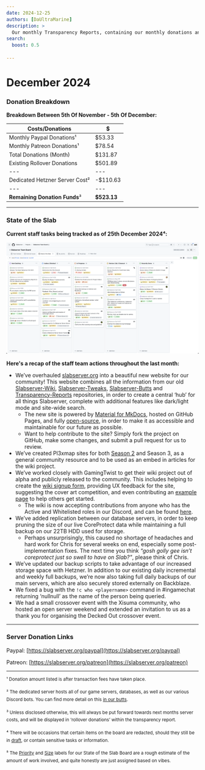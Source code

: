 ```yaml
---
date: 2024-12-25
authors: [DaUltraMarine]
description: >
  Our monthly Transparency Reports, containing our monthly donations and summarising the progress our staff team has made recently.
search:
  boost: 0.5

---
```


# December 2024

### Donation Breakdown
**Breakdown Between 5th Of November - 5th Of December:**

<!-- more -->

Costs/Donations |      $
---|---
Monthly Paypal Donations¹| $53.33
Monthly Patreon Donations¹| $78.54
Total Donations (Month)| $131.87
Existing Rollover Donations| $501.89
---|---
Dedicated Hetzner Server Cost² | -$110.63
---|---
**Remaining Donation Funds**³   |  **$523.13**

---

### State of the Slab

**Current staff tasks being tracked as of 25th December 2024⁴:**

![State of the Slab December 2024](./../../../assets/images/kanban/2024/December.png "State of the Slab December 2024")

**Here's a recap of the staff team actions throughout the last month:**

- We’ve overhauled [slabserver.org](https://slabserver.org) into a beautiful new website for our community! This website combines all the information from our old [Slabserver-Wiki](https://github.com/Slabserver/Slabserver-Wiki/wiki), [Slabserver-Tweaks](https://github.com/Slabserver/Slabserver-Tweaks/wiki), [Slabserver-Butts](https://github.com/Slabserver/Slabserver-Butts/wiki) and [Transparency-Reports](https://github.com/Slabserver/Transparency-Reports/wiki) repositories, in order to create a central ‘hub’ for all things Slabserver, complete with additional features like dark/light mode and site-wide search.
    - The new site is powered by [Material for MkDocs](https://squidfunk.github.io/mkdocs-material/), hosted on GitHub Pages, and fully [open-source](https://github.com/Slabserver/slabserver.github.io/), in order to make it as accessible and maintainable for our future as possible.
    - Want to help contribute to the site? Simply fork the project on GitHub, make some changes, and submit a pull request for us to review.
- We’ve created Pl3xmap sites for both [Season 2](https://s2map.slabserver.org/) and Season 3, as a general community resource and to be used as an embed in articles for the wiki project.
- We’ve worked closely with GamingTwist to get their wiki project out of alpha and publicly released to the community. This includes helping to create the [wiki signup form](https://forms.gle/4b7ksBW8YJj6oQox5), providing UX feedback for the site, suggesting the cover art competition, and even contributing an [example page](https://wiki.slabserver.org/The_Disc_11_Puzzle) to help others get started.
    - The wiki is now accepting contributions from anyone who has the Active and Whitelisted roles in our Discord, and can be found [here](https://wiki.slabserver.org).
- We’ve added replication between our database servers, in order to keep pruning the size of our live CoreProtect data while maintaining a full backup on our 22TB HDD used for storage.
    - Perhaps unsurprisingly, this caused no shortage of headaches and hard work for Chris for several weeks on end, especially some post-implementation fixes. The next time you think _“gosh golly gee isn’t coreprotect just so swell to have on Slab?"_, please think of Chris.
- We’ve updated our backup scripts to take advantage of our increased storage space with Hetzner. In addition to our existing daily incremental and weekly full backups, we’re now also taking full daily backups of our main servers, which are also securely stored externally on Backblaze.
- We fixed a bug with the `!c who <playername>` command in #ingamechat returning ‘nullnull’ as the name of the person being queried.
- We had a small crossover event with the Xisuma community, who hosted an open server weekend and extended an invitation to us as a thank you for organising the Decked Out crossover event.

---

### Server Donation Links
Paypal: [https://slabserver.org/paypal](https://slabserver.org/paypal)

Patreon: [https://slabserver.org/patreon](https://slabserver.org/patreon)

---

<sup>¹ Donation amount listed is after transaction fees have taken place.</sup>

<sup>² The dedicated server hosts all of our game servers, databases, as well as our various Discord bots. You can find more detail on this [in our butts](../../../butts/minecraft/server-architecture.md).</sup>

<sup>³ Unless disclosed otherwise, this will always be put forward towards next months server costs, and will be displayed in ‘rollover donations’ within the transparency report.</sup>

<sup>⁴ There will be occasions that certain items on the board are redacted, should they still be in [draft](https://docs.github.com/en/issues/planning-and-tracking-with-projects/managing-items-in-your-project/adding-items-to-your-project#creating-draft-issues), or contain sensitive tasks or information.</sup>

<sup>⁵ The [Priority](../../../assets/images/kanban/Priority.png) and [Size](../../../assets/images/kanban/Size.png) labels for our State of the Slab Board are a rough estimate of the amount of work involved, and quite honestly are just assigned based on vibes.</sup>
